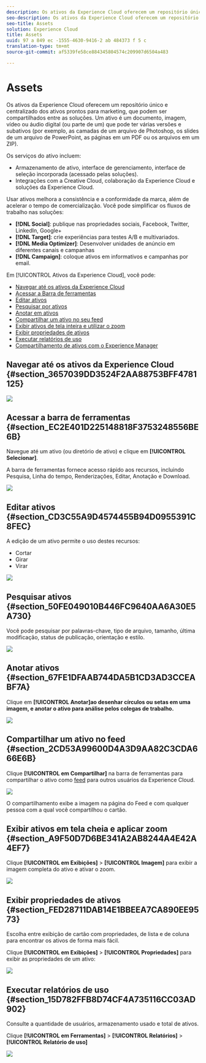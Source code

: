 ```yaml
---
description: Os ativos da Experience Cloud oferecem um repositório único e centralizado dos ativos prontos para marketing, que podem ser compartilhados entre as soluções. Um ativo é um documento, imagem, vídeo ou áudio digital (ou parte de um) que pode ter várias versões e subativos (por exemplo, as camadas de um arquivo de Photoshop, os slides de um arquivo de PowerPoint, as páginas em um PDF ou os arquivos em um ZIP).
seo-description: Os ativos da Experience Cloud oferecem um repositório único e centralizado dos ativos prontos para marketing, que podem ser compartilhados entre as soluções. Um ativo é um documento, imagem, vídeo ou áudio digital (ou parte de um) que pode ter várias versões e subativos (por exemplo, as camadas de um arquivo de Photoshop, os slides de um arquivo de PowerPoint, as páginas em um PDF ou os arquivos em um ZIP).
seo-title: Assets
solution: Experience Cloud
title: Assets
uuid: 97 a 849 ec -1555-4630-9416-2 ab 484373 f 5 c
translation-type: tm+mt
source-git-commit: af5339fe58ce884345804574c209907d6504a483

---
```



# Assets

Os ativos da Experience Cloud oferecem um repositório único e centralizado dos ativos prontos para marketing, que podem ser compartilhados entre as soluções. Um ativo é um documento, imagem, vídeo ou áudio digital (ou parte de um) que pode ter várias versões e subativos (por exemplo, as camadas de um arquivo de Photoshop, os slides de um arquivo de PowerPoint, as páginas em um PDF ou os arquivos em um ZIP).

<!-- asset.xml -->
Os serviços do ativo incluem:

* Armazenamento de ativo, interface de gerenciamento, interface de seleção incorporada (acessado pelas soluções).
* Integrações com a Creative Cloud, colaboração da Experience Cloud e soluções da Experience Cloud.

Usar ativos melhora a consistência e a conformidade da marca, além de acelerar o tempo de comercialização. Você pode simplificar os fluxos de trabalho nas soluções:

* **[!DNL Social]**: publique nas propriedades sociais, Facebook, Twitter, LinkedIn, Google+
* **[!DNL Target]**: crie experiências para testes A/B e multivariados.
* **[!DNL Media Optimizer]**: Desenvolver unidades de anúncio em diferentes canais e campanhas
* **[!DNL Campaign]**: coloque ativos em informativos e campanhas por email.

Em [!UICONTROL Ativos da Experience Cloud], você pode:

* [Navegar até os ativos da Experience Cloud](../experience-cloud-assets/experience-cloud-assets.md#section_3657039DD3524F2AA88753BFF4781125)
* [Acessar a Barra de ferramentas](../experience-cloud-assets/experience-cloud-assets.md#section_EC2E401D225148818F3753248556BE6B)
* [Editar ativos](../experience-cloud-assets/experience-cloud-assets.md#section_CD3C55A9D4574455B94D0955391C8FEC)
* [Pesquisar por ativos](../experience-cloud-assets/experience-cloud-assets.md#section_50FE049010B446FC9640AA6A30E5A730)
* [Anotar em ativos](../experience-cloud-assets/experience-cloud-assets.md#section_67FE1DFAAB744DA5B1CD3AD3CCEABF7A)
* [Compartilhar um ativo no seu feed](../experience-cloud-assets/experience-cloud-assets.md#section_2CD53A99600D4A3D9AA82C3CDA666E6B)
* [Exibir ativos de tela inteira e utilizar o zoom](../experience-cloud-assets/experience-cloud-assets.md#section_A9F50D7D6BE341A2AB8244A4E42A4EF7)
* [Exibir propriedades de ativos](../experience-cloud-assets/experience-cloud-assets.md#section_FED28711DAB14E1BBEEA7CA890EE9573)
* [Executar relatórios de uso](../experience-cloud-assets/experience-cloud-assets.md#section_15D782FFB8D74CF4A735116CC03AD902)
* [Compartilhamento de ativos com o Experience Manager](../experience-cloud-assets/experience-cloud-assets.md#section_45C1B72F4D274F54BC6CCB64D2580AC5)

## Navegar até os ativos da Experience Cloud {#section_3657039DD3524F2AA88753BFF4781125}

![](assets/asset-nav.png)

## Acessar a barra de ferramentas {#section_EC2E401D225148818F3753248556BE6B}

Navegue até um ativo (ou diretório de ativo) e clique em **[!UICONTROL Selecionar]**.

A barra de ferramentas fornece acesso rápido aos recursos, incluindo Pesquisa, Linha do tempo, Renderizações, Editar, Anotação e Download.

![](assets/asset-tools.png)

## Editar ativos {#section_CD3C55A9D4574455B94D0955391C8FEC}

A edição de um ativo permite o uso destes recursos:

* Cortar
* Girar
* Virar

![](assets/asset-edit.png)

## Pesquisar ativos {#section_50FE049010B446FC9640AA6A30E5A730}

Você pode pesquisar por palavras-chave, tipo de arquivo, tamanho, última modificação, status de publicação, orientação e estilo.

![](assets/asset-search.png)

## Anotar ativos {#section_67FE1DFAAB744DA5B1CD3AD3CCEABF7A}

Clique em **[!UICONTROL Anotar]ao desenhar círculos ou setas em uma imagem, e anotar o ativo para análise pelos colegas de trabalho.**

![](assets/assets-annotate.png)

## Compartilhar um ativo no feed {#section_2CD53A99600D4A3D9AA82C3CDA666E6B}

Clique **[!UICONTROL em Compartilhar]** na barra de ferramentas para compartilhar o ativo como [feed](../feed.md#concept_9256B8768A294009A777282DD8719213) para outros usuários da Experience Cloud.

![](assets/assets-share-card.png)

O compartilhamento exibe a imagem na página do Feed e com qualquer pessoa com a qual você compartilhou o cartão.

## Exibir ativos em tela cheia e aplicar zoom {#section_A9F50D7D6BE341A2AB8244A4E42A4EF7}

Clique **[!UICONTROL em Exibições]** &gt; **[!UICONTROL Imagem]** para exibir a imagem completa do ativo e ativar o zoom.

![](assets/asset-zoom.png)

## Exibir propriedades de ativos {#section_FED28711DAB14E1BBEEA7CA890EE9573}

Escolha entre exibição de cartão com propriedades, de lista e de coluna para encontrar os ativos de forma mais fácil.

Clique **[!UICONTROL em Exibições]** &gt; **[!UICONTROL Propriedades]** para exibir as propriedades de um ativo:

![](assets/asset-properties.png)

## Executar relatórios de uso {#section_15D782FFB8D74CF4A735116CC03AD902}

Consulte a quantidade de usuários, armazenamento usado e total de ativos.

Clique **[!UICONTROL em Ferramentas]** &gt; **[!UICONTROL Relatórios]** &gt; **[!UICONTROL Relatório de uso]**

![](assets/assets-usage-report.png)
